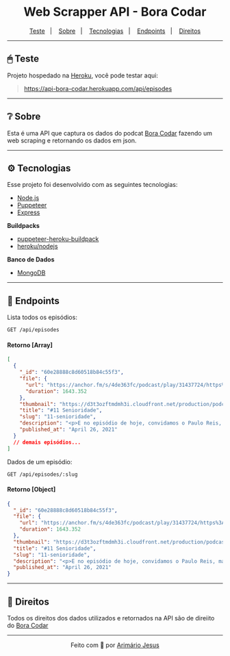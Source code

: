<h1 align="center">Web Scrapper API - Bora Codar</h1>

<p align="center">
  <a href="#-teste">Teste</a>&nbsp;&nbsp;&nbsp;|&nbsp;&nbsp;&nbsp;
  <a href="#-sobre">Sobre</a>&nbsp;&nbsp;&nbsp;|&nbsp;&nbsp;&nbsp;
  <a href="#-tecnologias">Tecnologias</a>&nbsp;&nbsp;&nbsp;|&nbsp;&nbsp;&nbsp;
  <a href="#-endpoints">Endpoints</a>&nbsp;&nbsp;&nbsp;|&nbsp;&nbsp;&nbsp;
  <a href="#-direitos">Direitos</a>
</p>

---

## 🖱 Teste

Projeto hospedado na [Heroku](https://www.heroku.com/), você pode testar aqui:

> https://api-bora-codar.herokuapp.com/api/episodes

---

## ❔ Sobre

Esta é uma API que captura os dados do podcat [Bora Codar](https://codar.app/bora.html) fazendo um web scraping e retornando os dados em json.

---

## ⚙ Tecnologias

Esse projeto foi desenvolvido com as seguintes tecnologias:

- [Node.js](https://nodejs.dev/)
- [Puppeteer](https://pptr.dev/)
- [Express](https://expressjs.com/pt-br/)

**Buildpacks**

- [puppeteer-heroku-buildpack](https://github.com/jontewks/puppeteer-heroku-buildpack)
- [heroku/nodejs](https://elements.heroku.com/buildpacks/heroku/heroku-buildpack-nodejs)

**Banco de Dados**

- [MongoDB](https://www.mongodb.com/pt-br)

---

## 🚏 Endpoints

Lista todos os episódios:

```http
GET /api/episodes
```

#### Retorno [Array]

```json
[
  {
    "_id": "60e28888c8d60518b84c55f3",
    "file": {
      "url": "https://anchor.fm/s/4de363fc/podcast/play/31437724/https%3A%2F%2Fd3ctxlq1ktw2nl.cloudfront.net%2Fstaging%2F2021-3-14%2F32cfac7e-c3b8-b505-a50c-9201b8aa2702.mp3",
      "duration": 1643.352
    },
    "thumbnail": "https://d3t3ozftmdmh3i.cloudfront.net/production/podcast_uploaded_nologo400/12967479/12967479-1613936504355-207ab4a0afca4.jpg",
    "title": "#11 Senioridade",
    "slug": "11-senioridade",
    "description": "<p>E no episódio de hoje, convidamos o Paulo Reis, mais conhecido como Bugginho Developer para falar sobre Senioridade!&nbsp;</p>\n<p><br></p>",
    "published_at": "April 26, 2021"
  }
  // demais episódios...
]
```

Dados de um episódio:

```http
GET /api/episodes/:slug
```

#### Retorno [Object]

```json
{
  "_id": "60e28888c8d60518b84c55f3",
  "file": {
    "url": "https://anchor.fm/s/4de363fc/podcast/play/31437724/https%3A%2F%2Fd3ctxlq1ktw2nl.cloudfront.net%2Fstaging%2F2021-3-14%2F32cfac7e-c3b8-b505-a50c-9201b8aa2702.mp3",
    "duration": 1643.352
  },
  "thumbnail": "https://d3t3ozftmdmh3i.cloudfront.net/production/podcast_uploaded_nologo400/12967479/12967479-1613936504355-207ab4a0afca4.jpg",
  "title": "#11 Senioridade",
  "slug": "11-senioridade",
  "description": "<p>E no episódio de hoje, convidamos o Paulo Reis, mais conhecido como Bugginho Developer para falar sobre Senioridade!&nbsp;</p>\n<p><br></p>",
  "published_at": "April 26, 2021"
}
```

---

## 📝 Direitos

Todos os direitos dos dados utilizados e retornados na API são de direiito do [Bora Codar](https://github.com/devssa/bora-codar/issues)

---

<p align="center">Feito com 💚 por <a href="https://www.linkedin.com/in/arimariojesus/" target="_blank">Arimário Jesus</a></p>
